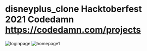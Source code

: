 # disneyplus_clone Hacktoberfest 2021 Codedamn https://codedamn.com/projects

![loginpage](https://user-images.githubusercontent.com/72561943/136208987-a99f6fcc-df86-4438-85de-dafe0126772f.jpg)
![homepage1](https://user-images.githubusercontent.com/72561943/136208927-f3226a8b-1034-4a22-a6e7-0ff9112398ff.jpg)
